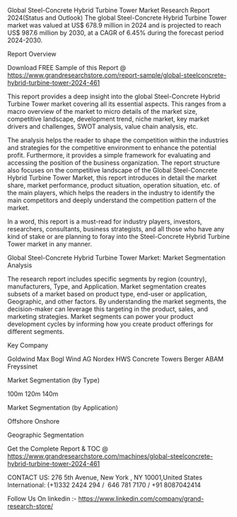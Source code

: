 Global Steel-Concrete Hybrid Turbine Tower Market Research Report 2024(Status and Outlook)
The global Steel-Concrete Hybrid Turbine Tower market was valued at US$ 678.9 million in 2024 and is projected to reach US$ 987.6 million by 2030, at a CAGR of 6.45% during the forecast period 2024-2030.

Report Overview

Download FREE Sample of this Report @ https://www.grandresearchstore.com/report-sample/global-steelconcrete-hybrid-turbine-tower-2024-461

This report provides a deep insight into the global Steel-Concrete Hybrid Turbine Tower market covering all its essential aspects. This ranges from a macro overview of the market to micro details of the market size, competitive landscape, development trend, niche market, key market drivers and challenges, SWOT analysis, value chain analysis, etc.

The analysis helps the reader to shape the competition within the industries and strategies for the competitive environment to enhance the potential profit. Furthermore, it provides a simple framework for evaluating and accessing the position of the business organization. The report structure also focuses on the competitive landscape of the Global Steel-Concrete Hybrid Turbine Tower Market, this report introduces in detail the market share, market performance, product situation, operation situation, etc. of the main players, which helps the readers in the industry to identify the main competitors and deeply understand the competition pattern of the market.

In a word, this report is a must-read for industry players, investors, researchers, consultants, business strategists, and all those who have any kind of stake or are planning to foray into the Steel-Concrete Hybrid Turbine Tower market in any manner.

Global Steel-Concrete Hybrid Turbine Tower Market: Market Segmentation Analysis

The research report includes specific segments by region (country), manufacturers, Type, and Application. Market segmentation creates subsets of a market based on product type, end-user or application, Geographic, and other factors. By understanding the market segments, the decision-maker can leverage this targeting in the product, sales, and marketing strategies. Market segments can power your product development cycles by informing how you create product offerings for different segments.

Key Company

Goldwind
Max Bogl Wind AG
Nordex
HWS Concrete Towers
Berger ABAM
Freyssinet

Market Segmentation (by Type)

100m
120m
140m

Market Segmentation (by Application)

Offshore
Onshore

Geographic Segmentation

Get the Complete Report & TOC @ https://www.grandresearchstore.com/machines/global-steelconcrete-hybrid-turbine-tower-2024-461

CONTACT US:
276 5th Avenue, New York , NY 10001,United States
International: (+1)332 2424 294 /  646 781 7170 / +91 8087042414

Follow Us On linkedin :- https://www.linkedin.com/company/grand-research-store/
